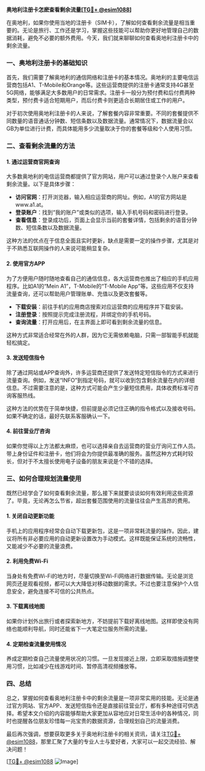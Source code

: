 **奥地利注册卡怎麽查看剩余流量[[TG💪+ @esim1088](https://t.me/s/esim1088)]**

在奥地利，如果你使用当地的注册卡（SIM卡），了解如何查看剩余流量是相当重要的。无论是旅行、工作还是学习，掌握这些技能可以帮助你更好地管理自己的数据消耗，避免不必要的额外费用。今天，我们就来聊聊如何查看奥地利注册卡中的剩余流量。

### 一、奥地利注册卡的基础知识

首先，我们需要了解奥地利的通信网络和注册卡的基本情况。奥地利的主要电信运营商包括A1、T-Mobile和Orange等。这些运营商提供的注册卡通常支持4G甚至5G网络，能够满足大多数用户的日常需求。注册卡一般分为预付费和后付费两种类型，预付费卡适合短期用户，而后付费卡则更适合长期居住或工作的用户。

对于初次使用奥地利注册卡的人来说，了解套餐内容非常重要。不同的套餐提供不同数量的语音通话分钟数、短信条数以及数据流量。通常情况下，数据流量会以GB为单位进行计费，而具体能用多少流量取决于你的套餐等级和个人使用习惯。

### 二、查看剩余流量的方法

#### 1. 通过运营商官网查询

大多数奥地利的电信运营商都提供了官方网站，用户可以通过登录个人账户来查看剩余流量。以下是具体步骤：

- **访问官网**：打开浏览器，输入相应运营商的网址。例如，A1的官方网站是www.a1.at。
- **登录账户**：找到“我的账户”或类似的选项，输入手机号码和密码进行登录。
- **查看信息**：登录成功后，页面上会显示当前的套餐详情，包括剩余的语音分钟数、短信条数以及数据流量。

这种方法的优点在于信息全面且实时更新，缺点是需要一定的操作步骤，尤其是对于不熟悉互联网操作的人来说可能稍显复杂。

#### 2. 使用官方APP

为了方便用户随时随地查看自己的通信信息，各大运营商也推出了相应的手机应用程序。比如A1的“Mein A1”，T-Mobile的“T-Mobile App”等。这些应用不仅支持流量查询，还可以帮助用户管理账单、充值以及更改套餐等。

- **下载安装**：前往手机的应用商店搜索对应运营商的应用程序并下载安装。
- **注册登录**：按照提示完成注册流程，并绑定你的手机号码。
- **查询流量**：打开应用后，在主界面上即可看到剩余流量的信息。

这种方式非常适合经常在外的人群，因为它无需依赖电脑，只需一部智能手机就能轻松搞定。

#### 3. 发送短信指令

除了通过网站或APP查询外，许多运营商还提供了发送特定短信指令的方式来进行流量查询。例如，发送“INFO”到指定号码，就可以收到包含剩余流量在内的详细信息。不过需要注意的是，这种方式可能会产生少量短信费用，具体收费标准可咨询客服热线。

这种方法的优势在于简单快捷，但前提是必须记住正确的指令格式以及接收号码。如果不确定的话，最好先联系客服确认一下。

#### 4. 前往营业厅咨询

如果你觉得以上方法都太麻烦，也可以选择亲自去运营商的营业厅询问工作人员。带上身份证件和注册卡，他们将会为你提供最准确的服务。虽然这种方式耗时较长，但对于不太擅长使用电子设备的朋友来说是个不错的选择。

### 三、如何合理规划流量使用

既然已经学会了如何查看剩余流量，那么接下来就要谈谈如何有效利用这些资源了。毕竟，无论再怎么节省，超出套餐范围使用的流量往往会产生高昂的费用。

#### 1. 关闭自动更新功能

手机上的应用程序经常会自动下载更新包，这是一项非常耗流量的操作。因此，建议将所有非必要应用的自动更新设置改为手动模式。这样既能保证系统的流畅性，又能减少不必要的流量浪费。

#### 2. 利用免费Wi-Fi

当身处有免费Wi-Fi的地方时，尽量切换至Wi-Fi网络进行数据传输。无论是浏览网页还是观看视频，都可以大大降低对移动数据的需求。不过也要注意保护个人信息安全，避免连接不可信的公共热点。

#### 3. 下载离线地图

如果你计划外出旅行或者探索新地方，不妨提前下载好离线地图。这样即使没有网络也能顺利导航，同时还能省下一大笔定位服务所需的流量。

#### 4. 定期检查流量使用情况

养成定期检查自己流量使用状况的习惯。一旦发现接近上限，立即采取措施调整使用习惯，比如减少在线游戏时间、暂停高清视频播放等。

### 四、总结

总之，掌握如何查看奥地利注册卡中的剩余流量是一项非常实用的技能。无论是通过官方网站、官方APP、发送短信指令还是直接前往营业厅，都有多种途径可供选择。希望本文介绍的内容能够帮助大家更加从容地应对日常生活中的各种情况，同时也提醒各位朋友珍惜每一兆宝贵的数据资源，合理规划自己的流量消费。

最后再次强调，想要获取更多关于奥地利注册卡的相关资讯，请关注[TG💪+ @esim1088](https://t.me/s/esim1088)，那里汇聚了大量的专业人士与爱好者，大家可以一起交流经验、解决问题！

[[TG💪+ @esim1088](https://t.me/s/esim1088) ![Image](https://i.postimg.cc/4NQfJmqS/Snipaste-2025-05-13-00-14-12.png)]